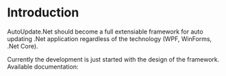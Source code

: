 # Introduction

AutoUpdate.Net should become a full extensiable framework for auto updating .Net application regardless of the technology (WPF, WinForms, .Net Core).

Currently the development is just started with the design of the framework. Available documentation: 
